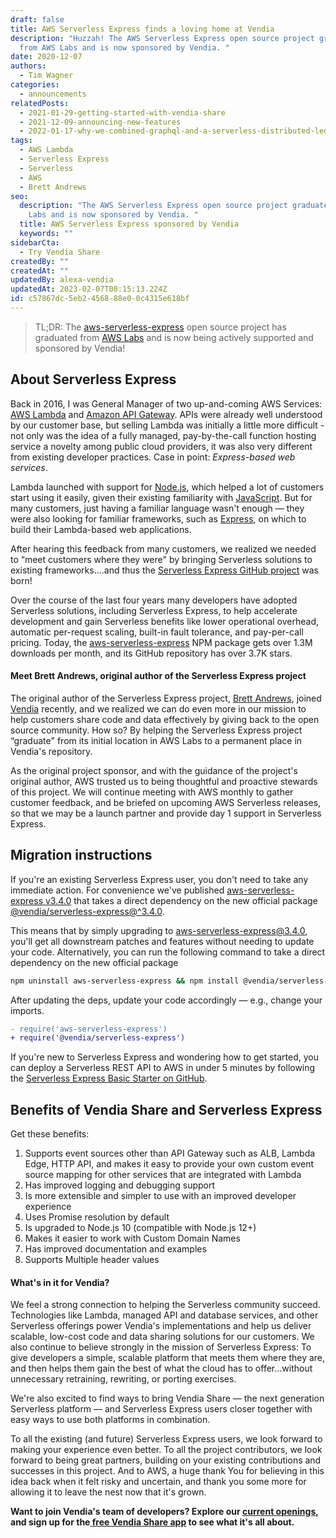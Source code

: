 ```yaml
---
draft: false
title: AWS Serverless Express finds a loving home at Vendia
description: "Huzzah! The AWS Serverless Express open source project graduates
  from AWS Labs and is now sponsored by Vendia. "
date: 2020-12-07
authors:
  - Tim Wagner
categories:
  - announcements
relatedPosts:
  - 2021-01-29-getting-started-with-vendia-share
  - 2021-12-09-announcing-new-features
  - 2022-01-17-why-we-combined-graphql-and-a-serverless-distributed-ledger
tags:
  - AWS Lambda
  - Serverless Express
  - Serverless
  - AWS
  - Brett Andrews
seo:
  description: "The AWS Serverless Express open source project graduates from AWS
    Labs and is now sponsored by Vendia. "
  title: AWS Serverless Express sponsored by Vendia
  keywords: ""
sidebarCta:
  - Try Vendia Share
createdBy: ""
createdAt: ""
updatedBy: alexa-vendia
updatedAt: 2023-02-07T00:15:13.224Z
id: c57867dc-5eb2-4568-88e0-0c4315e618bf
---
```


> TL;DR: The [aws-serverless-express](https://github.com/vendia/serverless-express) open source project has graduated from [AWS Labs](https://github.com/awslabs/) and is now being actively supported and sponsored by Vendia!

## About Serverless Express

Back in 2016, I was General Manager of two up-and-coming AWS Services: [AWS Lambda](https://aws.amazon.com/lambda/) and [Amazon API Gateway](https://aws.amazon.com/api-gateway/). APIs were already well understood by our customer base, but selling Lambda was initially a little more difficult - not only was the idea of a fully managed, pay-by-the-call function hosting service a novelty among public cloud providers, it was also very different from existing developer practices. Case in point: *Express-based web services*.

Lambda launched with support for [Node.js](https://nodejs.org/en/), which helped a lot of customers start using it easily, given their existing familiarity with [JavaScript](https://www.javascript.com/). But for many customers, just having a familiar language wasn't enough — they were also looking for familiar frameworks, such as [Express](https://expressjs.com/), on which to build their Lambda-based web applications.

After hearing this feedback from many customers, we realized we needed to “meet customers where they were" by bringing Serverless solutions to existing frameworks….and thus the [Serverless Express GitHub project](https://github.com/vendia/serverless-express) was born!

Over the course of the last four years many developers have adopted Serverless solutions, including Serverless Express, to help accelerate development and gain Serverless benefits like lower operational overhead, automatic per-request scaling, built-in fault tolerance, and pay-per-call pricing. Today, the [aws-serverless-express](https://www.npmjs.com/package/aws-serverless-express) NPM package gets over 1.3M downloads per month, and its GitHub repository has over 3.7K stars.

#### Meet Brett Andrews, original author of the Serverless Express project

The original author of the Serverless Express project, [Brett Andrews](https://twitter.com/AWSbrett), joined [Vendia](https://vendia.com/) recently, and we realized we can do even more in our mission to help customers share code and data effectively by giving back to the open source community. How so? By helping the Serverless Express project “graduate" from its initial location in AWS Labs to a permanent place in Vendia's repository.

As the original project sponsor, and with the guidance of the project's original author, AWS trusted us to being thoughtful and proactive stewards of this project. We will continue meeting with AWS monthly to gather customer feedback, and be briefed on upcoming AWS Serverless releases, so that we may be a launch partner and provide day 1 support in Serverless Express.

## Migration instructions

If you're an existing Serverless Express user, you don't need to take any immediate action. For convenience we've published [aws-serverless-express v3.4.0](https://www.npmjs.com/package/aws-serverless-express) that takes a direct dependency on the new official package [@vendia/serverless-express@^3.4.0](https://www.npmjs.com/package/@vendia/serverless-express).

This means that by simply upgrading to aws-serverless-express@3.4.0, you'll get all downstream patches and features without needing to update your code. Alternatively, you can run the following command  to take a direct dependency on the new official package

```bash
npm uninstall aws-serverless-express && npm install @vendia/serverless-express
```

After updating the deps, update your code accordingly — e.g., change your imports.

```diff
- require('aws-serverless-express')
+ require('@vendia/serverless-express')
```

If you're new to Serverless Express and wondering how to get started, you can deploy a Serverless REST API to AWS in under 5 minutes by following the [Serverless Express Basic Starter on GitHub](https://github.com/vendia/serverless-express/tree/master/examples/basic-starter).

## Benefits of Vendia Share and Serverless Express

Get these benefits:

1. Supports event sources other than API Gateway such as ALB, Lambda Edge, HTTP API, and makes it easy to provide your own custom event source mapping for other services that are integrated with Lambda
2. Has improved logging and debugging support
3. Is more extensible and simpler to use with an improved developer experience
4. Uses Promise resolution by default
5. Is upgraded to Node.js 10 (compatible with Node.js 12+)
6. Makes it easier to work with Custom Domain Names
7. Has improved documentation and examples
8. Supports Multiple header values

#### What's in it for Vendia? 

We feel a strong connection to helping the Serverless community succeed. Technologies like Lambda, managed API and database services, and other Serverless offerings power Vendia's implementations and help us deliver scalable, low-cost code and data sharing solutions for our customers. We also continue to believe strongly in the mission of Serverless Express: To give developers a simple, scalable platform that meets them where they are, and then helps them gain the best of what the cloud has to offer...without unnecessary retraining, rewriting, or porting exercises.

We're also excited to find ways to bring Vendia Share — the next generation Serverless platform — and Serverless Express users closer together with easy ways to use both platforms in combination.

To all the existing (and future) Serverless Express users, we look forward to making your experience even better. To all the project contributors, we look forward to being great partners, building on your existing contributions and successes in this project. And to AWS, a huge thank You for believing in this idea back when it felt risky and uncertain, and thank you some more for allowing it to leave the nest now that it's grown.

**Want to join Vendia's team of developers? Explore our [current openings](https://www.vendia.com/careers), and sign up for the[ free Vendia Share app](https://share.vendia.net/) to see what it's all about.**